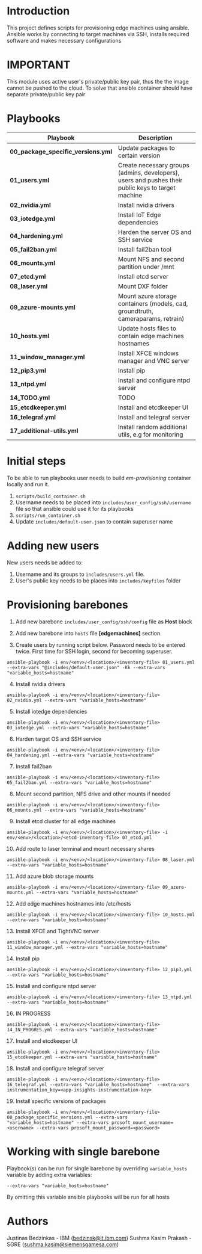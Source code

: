 # Introduction 
This project defines scripts for provisioning edge machines using ansible. Ansible works by connecting to target machines via SSH, installs required software and makes necessary configurations

# IMPORTANT
This module uses active user's private/public key pair, thus the the image cannot be pushed to the cloud. To solve that ansible container should have separate private/public key pair

# Playbooks

| Playbook | Description |
| ------------- |-------------|
| **00_package_specific_versions.yml** | Update packages to certain version |
| **01_users.yml** | Create necessary groups (admins, developers), users and pushes their public keys to target machine |
| **02_nvidia.yml** | Install nvidia drivers |
| **03_iotedge.yml** | Install IoT Edge dependencies |
| **04_hardening.yml** | Harden the server OS and SSH service |
| **05_fail2ban.yml** | Install fail2ban tool |
| **06_mounts.yml** | Mount NFS and second partition under /mnt |
| **07_etcd.yml** | Install etcd server |
| **08_laser.yml** | Mount DXF folder |
| **09_azure-mounts.yml** | Mount azure storage containers (models, cad, groundtruth, cameraparams, retrain) |
| **10_hosts.yml** | Update hosts files to contain edge machines hostnames |
| **11_window_manager.yml** | Install XFCE windows manager and VNC server |
| **12_pip3.yml** | Install pip |
| **13_ntpd.yml** | Install and configure ntpd server |
| **14_TODO.yml** | TODO |
| **15_etcdkeeper.yml** | Install and etcdkeeper UI |
| **16_telegraf.yml** | Install and telegraf server |
| **17_additional-utils.yml** | Install random additional utils, e.g for monitoring |
# Initial steps

To be able to run playbooks user needs to build *em-provisioning* container locally and run it.
1. ```scripts/build_container.sh```
2. Username needs to be placed into `includes/user_config/ssh/username` file so that ansible could use it for its playbooks
3. ```scripts/run_container.sh```
4. Update ```includes/default-user.json``` to contain superuser name

# Adding new users

New users needs be added to:
1. Username and its groups to `includes/users.yml` file.
2. User's public key needs to be places into `includes/keyfiles` folder

# Provisioning barebones
1. Add new barebone `includes/user_config/ssh/config` file as **Host** block

2. Add new barebone into `hosts` file **[edgemachines]** section.

3. Create users by running script below. Password needs to be entered twice. First time for SSH login, second for becoming superuser.
```
ansible-playbook -i env/<env>/<location>/<inventory-file> 01_users.yml --extra-vars "@includes/default-user.json" -Kk --extra-vars "variable_hosts=hostname"
```
4. Install nvidia drivers
```
ansible-playbook -i env/<env>/<location>/<inventory-file> 02_nvidia.yml --extra-vars "variable_hosts=hostname"
```
5. Install iotedge dependencies 
```
ansible-playbook -i env/<env>/<location>/<inventory-file> 03_iotedge.yml --extra-vars "variable_hosts=hostname"
```
6. Harden target OS and SSH service
```
ansible-playbook -i env/<env>/<location>/<inventory-file> 04_hardening.yml --extra-vars "variable_hosts=hostname"
```
7. Install fail2ban
```
ansible-playbook -i env/<env>/<location>/<inventory-file> 05_fail2ban.yml --extra-vars "variable_hosts=hostname"
```
8. Mount second partition, NFS drive and other mounts if needed
```
ansible-playbook -i env/<env>/<location>/<inventory-file> 06_mounts.yml --extra-vars "variable_hosts=hostname"
```
9. Install etcd cluster for all edge machines
```
ansible-playbook -i env/<env>/<location>/<inventory-file> -i env/<env>/<location>/<etcd-inventory-file> 07_etcd.yml
```
10. Add route to laser terminal and mount necessary shares
```
ansible-playbook -i env/<env>/<location>/<inventory-file> 08_laser.yml --extra-vars "variable_hosts=hostname"
```
11. Add azure blob storage mounts
```
ansible-playbook -i env/<env>/<location>/<inventory-file> 09_azure-mounts.yml --extra-vars "variable_hosts=hostname"
```
12. Add edge machines hostnames into /etc/hosts
```
ansible-playbook -i env/<env>/<location>/<inventory-file> 10_hosts.yml --extra-vars "variable_hosts=hostname"
```
13. Install XFCE and TightVNC server
```
ansible-playbook -i env/<env>/<location>/<inventory-file> 11_window_manager.yml --extra-vars "variable_hosts=hostname"
```
14. Install pip
```
ansible-playbook -i env/<env>/<location>/<inventory-file> 12_pip3.yml --extra-vars "variable_hosts=hostname"
```
15. Install and configure ntpd server
```
ansible-playbook -i env/<env>/<location>/<inventory-file> 13_ntpd.yml --extra-vars "variable_hosts=hostname"
```
16. IN PROGRESS
```
ansible-playbook -i env/<env>/<location>/<inventory-file> 14_IN_PROGRES.yml --extra-vars "variable_hosts=hostname"
```
17. Install and etcdkeeper UI
```
ansible-playbook -i env/<env>/<location>/<inventory-file> 15_etcdkeeper.yml --extra-vars "variable_hosts=hostname"
```
18. Install and configure telegraf server
```
ansible-playbook -i env/<env>/<location>/<inventory-file> 16_telegraf.yml --extra-vars "variable_hosts=hostname"  --extra-vars instrumentation_key=<app-insights-instrumentation-key>
```
19. Install specific versions of packages
```
ansible-playbook -i env/<env>/<location>/<inventory-file> 00_package_specific_versions.yml --extra-vars "variable_hosts=hostname" --extra-vars prosoft_mount_username=<username> --extra-vars prosoft_mount_password=<password>
```
# Working with single barebone

Playbook(s) can be run for single barebone by overriding `variable_hosts` variable by adding extra variables:
```
--extra-vars "variable_hosts=hostname"
```

By omitting this variable ansible playbooks will be run for all hosts

# Authors
Justinas Bedzinkas - IBM (bedzinsk@lt.ibm.com)
Sushma Kasim Prakash - SGRE (sushma.kasim@siemensgamesa.com)


